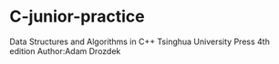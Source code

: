 # C-junior-practice
Data Structures and Algorithms in C++ 
Tsinghua University Press 4th edition
Author:Adam Drozdek
